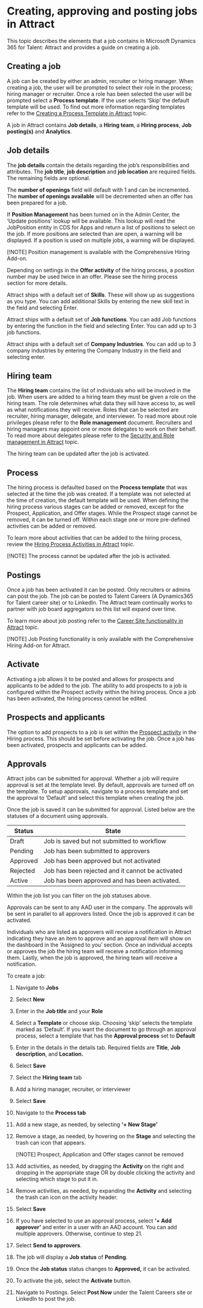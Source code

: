 Creating, approving and posting jobs in Attract
===============================================

This topic describes the elements that a job contains in Microsoft Dynamics 365 for Talent: Attract and provides a
guide on creating a job.

**Creating a job**
------------------

A job can be created by either an admin, recruiter or hiring manager. When
creating a job, the user will be prompted to select their role in the process;
hiring manager or recruiter. Once a role has been selected the user will be
prompted select a **Process template**. If the user selects ‘Skip’ the default
template will be used. To find out more information regarding templates refer to
the [Creating a Process Template in Attract](./process-templates-attract.md) topic.

A job in Attract contains **Job details**, a **Hiring team**, a **Hiring
process**, **Job posting(s)** and **Analytics**.

**Job details**
---------------

The **job details** contain the details regarding the job’s responsibilities and
attributes. The **job title**, **job description** and **job location** are
required fields. The remaining fields are optional.

The **number of openings** field will default with 1 and can be incremented. The
**number of openings available** will be decremented when an offer has been
prepared for a job.

If **Position Management** has been turned on in the Admin Center, the ‘Update
positions’ lookup will be available. This lookup will read the JobPosition
entity in CDS for Apps and return a list of positions to select on the job. If more
positions are selected than are open, a warning will be displayed. If a position
is used on multiple jobs, a warning will be displayed.

[!NOTE] Position management is available with the Comprehensive Hiring
Add-on.

Depending on settings in the **Offer activity** of the hiring process, a
position number may be used twice in an offer. Please see the hiring process
section for more details.

Attract ships with a default set of **Skills**. These will show up as suggestions as you type. You can add additional Skills by
entering the new skill text in the field and selecting Enter.

Attract ships with a default set of **Job functions**. You can add Job functions
by entering the function in the field and selecting Enter. You can add up to 3 job
functions.

Attract ships with a default set of **Company Industries**. You can add up to 3
company industries by entering the Company Industry in the field and selecting
enter.

**Hiring team**
---------------

The **Hiring team** contains the list of individuals who will be involved in the
job. When users are added to a hiring team they must be given a role on the
hiring team. The role determines what data they will have access to, as well as
what notifications they will receive. Roles that can be selected are recruiter,
hiring manager, delegate, and interviewer. To read more about role privileges
please refer to the **Role management** document. Recruiters and hiring managers
may appoint one or more delegates to work on their behalf. To read more about
delegates please refer to the [Security and Role management in Attract](./security-attract.md) topic.

The hiring team can be updated after the job is activated.

**Process**
---------------

The hiring process is defaulted based on the **Process template** that was
selected at the time the job was created. If a template was not selected at the
time of creation, the default template will be used. When defining the hiring
process various stages can be added or removed, except for the Prospect,
Application, and Offer stages. While the Prospect stage cannot be removed, it
can be turned off. Within each stage one or more pre-defined activities can be
added or removed.

To learn more about activities that can be added to the hiring process, review
the [Hiring Process Activities in Attract](./activities-attract.md) topic.

[!NOTE] The process cannot be updated after the job is activated.

**Postings**
---------------

Once a job has been activated it can be posted. Only recruiters or admins can
post the job. The job can be posted to Talent Careers (A Dynamics365 for Talent
career site) or to LinkedIn. The Attract team continually works to partner with
job board aggregators so this list will expand over time.

To learn more about job posting refer to the [Career Site functionality in Attract](./career-site.md) topic.

[!NOTE] Job Posting functionality is only available with the Comprehensive
Hiring Add-on for Attract.

**Activate**
-------------

Activating a job allows it to be posted and allows for prospects and applicants to be added
to the job. The ability to add prospects to a job is configured within the
Prospect activity within the hiring process. Once a job has been activated, the
hiring process cannot be edited.

**Prospects and applicants**
---------------

The option to add prospects to a job is set within the [Prospect activity](./activities-attract.md#prospect-activity) in the
Hiring process. This should be set before activating the job. Once a job has been activated, prospects and applicants can be added.

**Approvals**
---------------

Attract jobs can be submitted for approval. Whether a job will require
approval is set at the template level. By default, approvals are turned off on
the template. To setup approvals, navigate to a process template and set the
approval to ‘Default’ and select this template when creating the job.

Once the job is saved it can be submitted for approval. Listed below
are the statuses of a document using approvals.

| Status   | State                                         |
|----------|-----------------------------------------------|
| Draft    | Job is saved but not submitted to workflow    |
| Pending  | Job has been submitted to approvers           |
| Approved | Job has been approved but not activated       |
| Rejected | Job has been rejected and it cannot be activated |
| Active   | Job has been approved and has been activated. |

Within the job list you can filter on the job statuses above.

Approvals can be sent to any AAD user in the company. The approvals will be sent
in parallel to all approvers listed. Once the job is approved it can be
activated.

Individuals who are listed as approvers will receive a notification in Attract
indicating they have an item to approve and an approval item will show on the
dashboard in the ‘Assigned to you’ section. Once an individual accepts or
approves the job the hiring team will receive a notification informing them.
Lastly, when the job is approved, the hiring team will receive a notification.

To create a job:

1.  Navigate to **Jobs**

2.  Select **New**

3.  Enter in the **Job title** and your **Role**

4.  Select a **Template** or choose skip. Choosing ‘skip’ selects the template
    marked as ‘Default’. If you want the document to go through an approval
    process, select a template that has the **Approval process** set to
    **Default**

5.  Enter in the details in the details tab. Required fields are **Title**,
    **Job description**, and **Location.**

6.  Select **Save**

7.  Select the **Hiring team** tab

8.  Add a hiring manager, recruiter, or interviewer

9. Select **Save**

10. Navigate to the **Process tab**

11. Add a new stage, as needed, by selecting **‘+ New Stage’**

12. Remove a stage, as needed, by hovering on the **Stage** and selecting the trash can icon
    that appears. 
    
    [!NOTE] Prospect, Application and Offer stages cannot be removed

13. Add activities, as needed, by dragging the **Activity** on the right and dropping in the
    appropriate stage OR by double clicking the activity and selecting which
    stage to put it in.

15. Remove activities, as needed, by expanding the **Activity** and selecting the trash can
    icon on the activity header.

16. Select **Save**

17. If you have selected to use an approval process, select **‘+ Add approver’**
    and enter in a user with an AAD account. You can add multiple approvers.
    Otherwise, continue to step 21.

18. Select **Send to approvers**.

19. The job will display a **Job status** of **Pending**.

20. Once the **Job status** status changes to **Approved,** it can be activated.

21. To activate the job, select the **Activate** button.

22. Navigate to Postings. Select **Post Now** under the Talent Careers site or
    LinkedIn to post the job.
